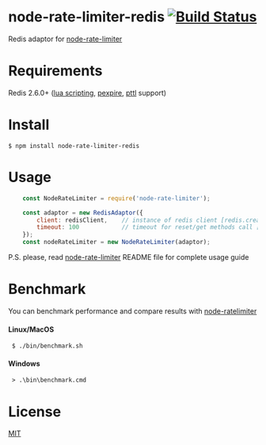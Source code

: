 # node-rate-limiter-redis [![Build Status](https://travis-ci.org/debitoor/node-rate-limiter-redis.svg?branch=master)](https://travis-ci.org/debitoor/node-rate-limiter-redis)

Redis adaptor for [node-rate-limiter](https://github.com/debitoor/node-rate-limiter)

# Requirements

Redis 2.6.0+ ([lua scripting](https://redis.io/commands/evalsha), [pexpire](https://redis.io/commands/pexpire), [pttl](https://redis.io/commands/pttl) support)

# Install

```
$ npm install node-rate-limiter-redis
```

# Usage
```js
    const NodeRateLimiter = require('node-rate-limiter');

    const adaptor = new RedisAdaptor({
        client: redisClient,    // instance of redis client [redis.createClient()]
        timeout: 100            // timeout for reset/get methods call [NodeRateLimiter.defaults.timeout]
    });
    const nodeRateLimiter = new NodeRateLimiter(adaptor);
```
P.S. please, read [node-rate-limiter](https://github.com/debitoor/node-rate-limiter) README file for complete usage guide

# Benchmark

You can benchmark performance and compare results with [node-ratelimiter](https://github.com/tj/node-ratelimiter)

#### Linux/MacOS
```
 $ ./bin/benchmark.sh
```
#### Windows
```
 > .\bin\benchmark.cmd
```

# License

[MIT](https://raw.githubusercontent.com/debitoor/node-rate-limiter-redis/master/LICENSE)
